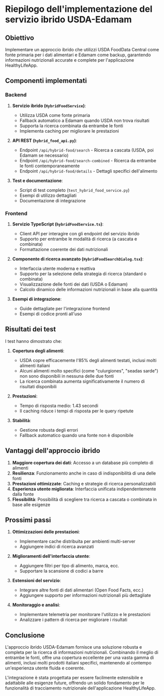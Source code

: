 # Riepilogo dell'implementazione del servizio ibrido USDA-Edamam

## Obiettivo
Implementare un approccio ibrido che utilizzi USDA FoodData Central come fonte primaria per i dati alimentari e Edamam come backup, garantendo informazioni nutrizionali accurate e complete per l'applicazione HealthyLifeApp.

## Componenti implementati

### Backend

1. **Servizio ibrido (`HybridFoodService`)**: 
   - Utilizza USDA come fonte primaria
   - Fallback automatico a Edamam quando USDA non trova risultati
   - Supporta la ricerca combinata da entrambe le fonti
   - Implementa caching per migliorare le prestazioni

2. **API REST (`hybrid_food_api.py`)**:
   - Endpoint `/api/hybrid-food/search` - Ricerca a cascata (USDA, poi Edamam se necessario)
   - Endpoint `/api/hybrid-food/search-combined` - Ricerca da entrambe le fonti contemporaneamente
   - Endpoint `/api/hybrid-food/details` - Dettagli specifici dell'alimento

3. **Test e documentazione**:
   - Script di test completo (`test_hybrid_food_service.py`)
   - Esempi di utilizzo dettagliati
   - Documentazione di integrazione

### Frontend

1. **Servizio TypeScript (`hybridFoodService.ts`)**:
   - Client API per interagire con gli endpoint del servizio ibrido
   - Supporto per entrambe le modalità di ricerca (a cascata e combinata)
   - Formattazione coerente dei dati nutrizionali

2. **Componente di ricerca avanzato (`HybridFoodSearchDialog.tsx`)**:
   - Interfaccia utente moderna e reattiva
   - Supporto per la selezione della strategia di ricerca (standard o combinata)
   - Visualizzazione delle fonti dei dati (USDA o Edamam)
   - Calcolo dinamico delle informazioni nutrizionali in base alla quantità

3. **Esempi di integrazione**:
   - Guide dettagliate per l'integrazione frontend
   - Esempi di codice pronti all'uso

## Risultati dei test

I test hanno dimostrato che:

1. **Copertura degli alimenti**:
   - USDA copre efficacemente l'85% degli alimenti testati, inclusi molti alimenti italiani
   - Alcuni alimenti molto specifici (come "culurgiones", "seadas sarde") non sono disponibili in nessuna delle due fonti
   - La ricerca combinata aumenta significativamente il numero di risultati disponibili

2. **Prestazioni**:
   - Tempo di risposta medio: 1.43 secondi
   - Il caching riduce i tempi di risposta per le query ripetute

3. **Stabilità**:
   - Gestione robusta degli errori
   - Fallback automatico quando una fonte non è disponibile

## Vantaggi dell'approccio ibrido

1. **Maggiore copertura dei dati**: Accesso a un database più completo di alimenti
2. **Resilienza**: Funzionamento anche in caso di indisponibilità di una delle fonti
3. **Prestazioni ottimizzate**: Caching e strategie di ricerca personalizzabili
4. **Esperienza utente migliorata**: Interfaccia unificata indipendentemente dalla fonte
5. **Flessibilità**: Possibilità di scegliere tra ricerca a cascata o combinata in base alle esigenze

## Prossimi passi

1. **Ottimizzazioni delle prestazioni**:
   - Implementare cache distribuita per ambienti multi-server
   - Aggiungere indici di ricerca avanzati

2. **Miglioramenti dell'interfaccia utente**:
   - Aggiungere filtri per tipo di alimento, marca, ecc.
   - Supportare la scansione di codici a barre

3. **Estensioni del servizio**:
   - Integrare altre fonti di dati alimentari (Open Food Facts, ecc.)
   - Aggiungere supporto per informazioni nutrizionali più dettagliate

4. **Monitoraggio e analisi**:
   - Implementare telemetria per monitorare l'utilizzo e le prestazioni
   - Analizzare i pattern di ricerca per migliorare i risultati

## Conclusione

L'approccio ibrido USDA-Edamam fornisce una soluzione robusta e completa per la ricerca di informazioni nutrizionali. Combinando il meglio di entrambe le fonti, offre una copertura eccellente per una vasta gamma di alimenti, inclusi molti prodotti italiani specifici, mantenendo al contempo un'esperienza utente fluida e coerente.

L'integrazione è stata progettata per essere facilmente estensibile e adattabile alle esigenze future, offrendo un solido fondamento per le funzionalità di tracciamento nutrizionale dell'applicazione HealthyLifeApp.
